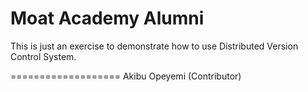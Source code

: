 # Moat Academy Alumni
This is just an exercise to demonstrate how to use Distributed Version Control System.


===================
Akibu Opeyemi (Contributor)
